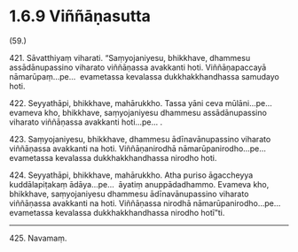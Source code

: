 

# 1.6.9 Viññāṇasutta




(59.)

421\. Sāvatthiyaṃ viharati. “Saṃyojaniyesu, bhikkhave, dhammesu assādānupassino viharato viññāṇassa avakkanti hoti. Viññāṇapaccayā nāmarūpaṃ…pe…  evametassa kevalassa dukkhakkhandhassa samudayo hoti.

422\. Seyyathāpi, bhikkhave, mahārukkho. Tassa yāni ceva mūlāni…pe…  evameva kho, bhikkhave, saṃyojaniyesu dhammesu assādānupassino viharato viññāṇassa avakkanti hoti…pe… .

423\. Saṃyojaniyesu, bhikkhave, dhammesu ādīnavānupassino viharato viññāṇassa avakkanti na hoti. Viññāṇanirodhā nāmarūpanirodho…pe…  evametassa kevalassa dukkhakkhandhassa nirodho hoti.

424\. Seyyathāpi, bhikkhave, mahārukkho. Atha puriso āgaccheyya kuddālapiṭakaṃ ādāya…pe…  āyatiṃ anuppādadhammo. Evameva kho, bhikkhave, saṃyojaniyesu dhammesu ādīnavānupassino viharato viññāṇassa avakkanti na hoti. Viññāṇassa nirodhā nāmarūpanirodho…pe…  evametassa kevalassa dukkhakkhandhassa nirodho hotī”ti.

---

425\. Navamaṃ.





